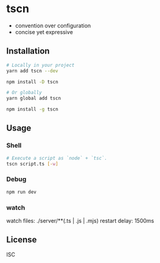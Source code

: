 # tscn

- convention over configuration
- concise yet expressive

## Installation

```sh
# Locally in your project
yarn add tscn --dev

npm install -D tscn

# Or globally
yarn global add tscn

npm install -g tscn
```

## Usage

### Shell

```sh
# Execute a script as `node` + `tsc`.
tscn script.ts [-w]
```

### Debug

```sh
npm run dev
```

### watch

watch files: ./server/\*\*(.ts | .js | .mjs)
restart delay: 1500ms

## License

ISC
